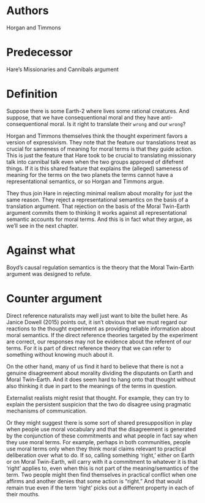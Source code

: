 # Authors

Horgan and Timmons

# Predecessor

Hare’s Missionaries and Cannibals argument

# Definition

Suppose there is some Earth-2 where lives some rational creatures. And suppose, that we have consequentional moral and they have anti-consequentional moral. Is it right to translate their `wrong` and our `wrong`?

Horgan and Timmons themselves think the thought experiment favors a  version of expressivism. They note that the feature our translations treat as  crucial for sameness of meaning for moral terms is that they guide action.  This is just the feature that Hare took to be crucial to translating missionary  talk into cannibal talk even when the two groups approved of difefrent things.  If it is this shared feature that explains the (alleged) sameness of meaning  for the terms on the two planets the terms cannot have a representational  semantics, or so Horgan and Timmons argue. 

They thus join Hare in rejecting minimal realism about morality for just the same reason.
They reject a  representational semantics on the basis of a translation argument. That rejection on the basis of the Moral Twin-Earth argument commits them to  thinking it works against all representational semantic accounts for moral  terms. And this is in fact what they argue, as we’ll see in the next chapter. 

# Against what

Boyd’s causal regulation  semantics is the theory that the Moral Twin-Earth argument was designed  to refute. 

# Counter argument

Direct reference naturalists may well just want to bite the bullet here. As  Janice Dowell (2015) points out, it isn’t obvious that we must regard our  reactions to the thought experiment as providing reliable information about  moral semantics. If the direct reference theories targeted by the experiment  are correct, our responses may not be evidence about the referent of our  terms. For it is part of direct reference theory that we can refer to something  without knowing much about it. 

On the other hand, many of us find it  hard to believe that there is not a genuine disagreement about morality  dividing the disputants on Earth and Moral Twin-Earth. And it does seem  hard to hang onto that thought without also thinking it due in part to the  meanings of the terms in question. 

Externalist realists might resist that  thought. For example, they can try to explain the persistent suspicion that  the two do disagree using pragmatic mechanisms of communication. 

Or they might suggest there is some sort of shared presupposition in play when people use moral vocabulary and that the disagreement is generated by the conjunction of these commitments and what people in fact say when they  use moral terms. For example, perhaps in both communities, people use  moral terms only when they think moral claims relevant to practical deliberation over what to do. If so, calling something ‘right,’ either on Earth or  on Moral Twin-Earth, will carry with it a commitment to whatever it is that  ‘right’ applies to, even when this is not part of the meaning/semantics of the term. Two people might then find themselves in practical conflict when  one affirms and another denies that some action is “right.” And that would  remain true even if the term ‘right’ picks out a different property in each  of their mouths.